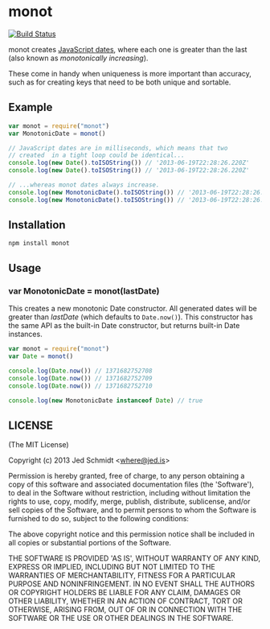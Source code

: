 monot
=====

[![Build Status](https://travis-ci.org/jed/monot.png?branch=master)](https://travis-ci.org/jed/monot)

monot creates [JavaScript dates](https://developer.mozilla.org/en-US/docs/Web/JavaScript/Reference/Global_Objects/Date), where each one is greater than the last (also known as _monotonically increasing_).

These come in handy when uniqueness is more important than accuracy, such as for creating keys that need to be both unique and sortable.

Example
-------

```javascript
var monot = require("monot")
var MonotonicDate = monot()

// JavaScript dates are in milliseconds, which means that two
// created  in a tight loop could be identical...
console.log(new Date().toISOString()) // '2013-06-19T22:28:26.220Z'
console.log(new Date().toISOString()) // '2013-06-19T22:28:26.220Z'

// ...whereas monot dates always increase.
console.log(new MonotonicDate().toISOString()) // '2013-06-19T22:28:26.221Z'
console.log(new MonotonicDate().toISOString()) // '2013-06-19T22:28:26.222Z'
```

Installation
------------

    npm install monot

Usage
-----

### var MonotonicDate = monot(lastDate)

This creates a new monotonic Date constructor. All generated dates will be greater than _lastDate_ (which defaults to `Date.now()`). This constructor has the same API as the built-in Date constructor, but returns built-in Date instances.

```javascript
var monot = require("monot")
var Date = monot()

console.log(Date.now()) // 1371682752708
console.log(Date.now()) // 1371682752709
console.log(Date.now()) // 1371682752710

console.log(new MonotonicDate instanceof Date) // true
```

LICENSE
-------

(The MIT License)

Copyright (c) 2013 Jed Schmidt &lt;where@jed.is&gt;

Permission is hereby granted, free of charge, to any person obtaining
a copy of this software and associated documentation files (the
'Software'), to deal in the Software without restriction, including
without limitation the rights to use, copy, modify, merge, publish,
distribute, sublicense, and/or sell copies of the Software, and to
permit persons to whom the Software is furnished to do so, subject to
the following conditions:

The above copyright notice and this permission notice shall be
included in all copies or substantial portions of the Software.

THE SOFTWARE IS PROVIDED 'AS IS', WITHOUT WARRANTY OF ANY KIND,
EXPRESS OR IMPLIED, INCLUDING BUT NOT LIMITED TO THE WARRANTIES OF
MERCHANTABILITY, FITNESS FOR A PARTICULAR PURPOSE AND NONINFRINGEMENT.
IN NO EVENT SHALL THE AUTHORS OR COPYRIGHT HOLDERS BE LIABLE FOR ANY
CLAIM, DAMAGES OR OTHER LIABILITY, WHETHER IN AN ACTION OF CONTRACT,
TORT OR OTHERWISE, ARISING FROM, OUT OF OR IN CONNECTION WITH THE
SOFTWARE OR THE USE OR OTHER DEALINGS IN THE SOFTWARE.
